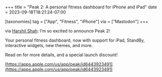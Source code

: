 +++
title = "Peak 2: A personal fitness dashboard for iPhone and iPad"
date = 2023-09-18T18:21:24-07:00

[taxonomies]
tag = ["App", "Fitness", "iPhone"]
via = ["Mastodon"]
+++

via [Harshil Shah](https://mastodon.social/@harshil/111087341326921276): I’m so excited to announce Peak 2!

<!-- more -->

Your personal fitness dashboard, now with support for iPad, StandBy, interactive widgets, new themes, and more.

Read on for more details, and a special launch discount!

[https://apps.apple.com/us/app/peak/id6443923491](https://apps.apple.com/us/app/peak/id6443923491)
